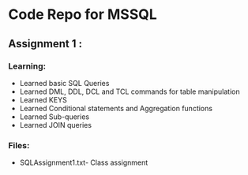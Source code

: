 # Code Repo for MSSQL
## Assignment 1 :
### Learning:
- Learned basic SQL Queries
- Learned DML, DDL, DCL and TCL commands for table manipulation
- Learned KEYS
- Learned Conditional statements and Aggregation functions
- Learned Sub-queries
- Learned JOIN queries
### Files:
- SQLAssignment1.txt- Class assignment
